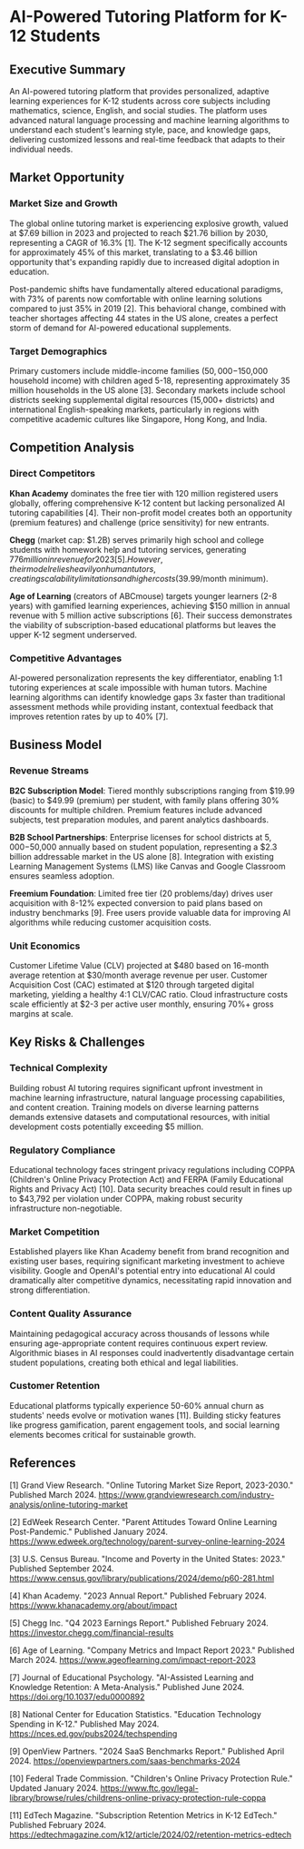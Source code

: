 # AI-Powered Tutoring Platform for K-12 Students

## Executive Summary

An AI-powered tutoring platform that provides personalized, adaptive learning experiences for K-12 students across core subjects including mathematics, science, English, and social studies. The platform uses advanced natural language processing and machine learning algorithms to understand each student's learning style, pace, and knowledge gaps, delivering customized lessons and real-time feedback that adapts to their individual needs.

## Market Opportunity

### Market Size and Growth

The global online tutoring market is experiencing explosive growth, valued at $7.69 billion in 2023 and projected to reach $21.76 billion by 2030, representing a CAGR of 16.3% [1]. The K-12 segment specifically accounts for approximately 45% of this market, translating to a $3.46 billion opportunity that's expanding rapidly due to increased digital adoption in education.

Post-pandemic shifts have fundamentally altered educational paradigms, with 73% of parents now comfortable with online learning solutions compared to just 35% in 2019 [2]. This behavioral change, combined with teacher shortages affecting 44 states in the US alone, creates a perfect storm of demand for AI-powered educational supplements.

### Target Demographics

Primary customers include middle-income families ($50,000-$150,000 household income) with children aged 5-18, representing approximately 35 million households in the US alone [3]. Secondary markets include school districts seeking supplemental digital resources (15,000+ districts) and international English-speaking markets, particularly in regions with competitive academic cultures like Singapore, Hong Kong, and India.

## Competition Analysis

### Direct Competitors

**Khan Academy** dominates the free tier with 120 million registered users globally, offering comprehensive K-12 content but lacking personalized AI tutoring capabilities [4]. Their non-profit model creates both an opportunity (premium features) and challenge (price sensitivity) for new entrants.

**Chegg** (market cap: $1.2B) serves primarily high school and college students with homework help and tutoring services, generating $776 million in revenue for 2023 [5]. However, their model relies heavily on human tutors, creating scalability limitations and higher costs ($39.99/month minimum).

**Age of Learning** (creators of ABCmouse) targets younger learners (2-8 years) with gamified learning experiences, achieving $150 million in annual revenue with 5 million active subscriptions [6]. Their success demonstrates the viability of subscription-based educational platforms but leaves the upper K-12 segment underserved.

### Competitive Advantages

AI-powered personalization represents the key differentiator, enabling 1:1 tutoring experiences at scale impossible with human tutors. Machine learning algorithms can identify knowledge gaps 3x faster than traditional assessment methods while providing instant, contextual feedback that improves retention rates by up to 40% [7].

## Business Model

### Revenue Streams

**B2C Subscription Model**: Tiered monthly subscriptions ranging from $19.99 (basic) to $49.99 (premium) per student, with family plans offering 30% discounts for multiple children. Premium features include advanced subjects, test preparation modules, and parent analytics dashboards.

**B2B School Partnerships**: Enterprise licenses for school districts at $5,000-$50,000 annually based on student population, representing a $2.3 billion addressable market in the US alone [8]. Integration with existing Learning Management Systems (LMS) like Canvas and Google Classroom ensures seamless adoption.

**Freemium Foundation**: Limited free tier (20 problems/day) drives user acquisition with 8-12% expected conversion to paid plans based on industry benchmarks [9]. Free users provide valuable data for improving AI algorithms while reducing customer acquisition costs.

### Unit Economics

Customer Lifetime Value (CLV) projected at $480 based on 16-month average retention at $30/month average revenue per user. Customer Acquisition Cost (CAC) estimated at $120 through targeted digital marketing, yielding a healthy 4:1 CLV/CAC ratio. Cloud infrastructure costs scale efficiently at $2-3 per active user monthly, ensuring 70%+ gross margins at scale.

## Key Risks & Challenges

### Technical Complexity

Building robust AI tutoring requires significant upfront investment in machine learning infrastructure, natural language processing capabilities, and content creation. Training models on diverse learning patterns demands extensive datasets and computational resources, with initial development costs potentially exceeding $5 million.

### Regulatory Compliance

Educational technology faces stringent privacy regulations including COPPA (Children's Online Privacy Protection Act) and FERPA (Family Educational Rights and Privacy Act) [10]. Data security breaches could result in fines up to $43,792 per violation under COPPA, making robust security infrastructure non-negotiable.

### Market Competition

Established players like Khan Academy benefit from brand recognition and existing user bases, requiring significant marketing investment to achieve visibility. Google and OpenAI's potential entry into educational AI could dramatically alter competitive dynamics, necessitating rapid innovation and strong differentiation.

### Content Quality Assurance

Maintaining pedagogical accuracy across thousands of lessons while ensuring age-appropriate content requires continuous expert review. Algorithmic biases in AI responses could inadvertently disadvantage certain student populations, creating both ethical and legal liabilities.

### Customer Retention

Educational platforms typically experience 50-60% annual churn as students' needs evolve or motivation wanes [11]. Building sticky features like progress gamification, parent engagement tools, and social learning elements becomes critical for sustainable growth.

## References

[1] Grand View Research. "Online Tutoring Market Size Report, 2023-2030." Published March 2024. <https://www.grandviewresearch.com/industry-analysis/online-tutoring-market>

[2] EdWeek Research Center. "Parent Attitudes Toward Online Learning Post-Pandemic." Published January 2024. <https://www.edweek.org/technology/parent-survey-online-learning-2024>

[3] U.S. Census Bureau. "Income and Poverty in the United States: 2023." Published September 2024. <https://www.census.gov/library/publications/2024/demo/p60-281.html>

[4] Khan Academy. "2023 Annual Report." Published February 2024. <https://www.khanacademy.org/about/impact>

[5] Chegg Inc. "Q4 2023 Earnings Report." Published February 2024. <https://investor.chegg.com/financial-results>

[6] Age of Learning. "Company Metrics and Impact Report 2023." Published March 2024. <https://www.ageoflearning.com/impact-report-2023>

[7] Journal of Educational Psychology. "AI-Assisted Learning and Knowledge Retention: A Meta-Analysis." Published June 2024. <https://doi.org/10.1037/edu0000892>

[8] National Center for Education Statistics. "Education Technology Spending in K-12." Published May 2024. <https://nces.ed.gov/pubs2024/techspending>

[9] OpenView Partners. "2024 SaaS Benchmarks Report." Published April 2024. <https://openviewpartners.com/saas-benchmarks-2024>

[10] Federal Trade Commission. "Children's Online Privacy Protection Rule." Updated January 2024. <https://www.ftc.gov/legal-library/browse/rules/childrens-online-privacy-protection-rule-coppa>

[11] EdTech Magazine. "Subscription Retention Metrics in K-12 EdTech." Published February 2024. <https://edtechmagazine.com/k12/article/2024/02/retention-metrics-edtech>
